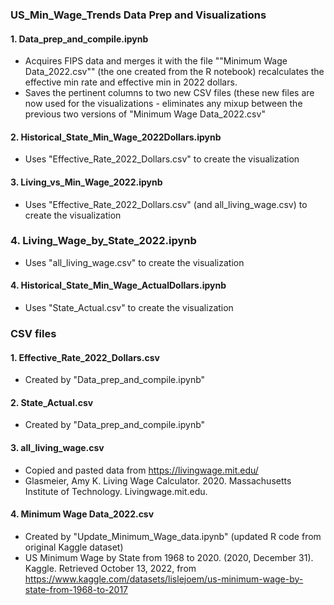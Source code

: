 ### US_Min_Wage_Trends Data Prep and Visualizations
#### 1. Data_prep_and_compile.ipynb
- Acquires FIPS data and merges it with the file ""Minimum Wage Data_2022.csv"" (the one created from the R notebook) recalculates the effective min rate and effective min in 2022 dollars.
- Saves the pertinent columns to two new CSV files (these new files are now used for the visualizations - eliminates any mixup between the previous two versions of "Minimum Wage Data_2022.csv"
	
#### 2. Historical_State_Min_Wage_2022Dollars.ipynb
- Uses "Effective_Rate_2022_Dollars.csv" to create the visualization
	
#### 3. Living_vs_Min_Wage_2022.ipynb
- Uses "Effective_Rate_2022_Dollars.csv" (and all_living_wage.csv) to create the visualization

### 4. Living_Wage_by_State_2022.ipynb
- Uses "all_living_wage.csv" to create the visualization
	
#### 4. Historical_State_Min_Wage_ActualDollars.ipynb
- Uses "State_Actual.csv" to create the visualization
	
### CSV files
#### 1. Effective_Rate_2022_Dollars.csv
- Created by "Data_prep_and_compile.ipynb"

#### 2. State_Actual.csv
- Created by "Data_prep_and_compile.ipynb"

#### 3. all_living_wage.csv
- Copied and pasted data from https://livingwage.mit.edu/
- Glasmeier, Amy K. Living Wage Calculator. 2020. Massachusetts Institute of Technology. Livingwage.mit.edu.

#### 4. Minimum Wage Data_2022.csv
- Created by "Update_Minimum_Wage_data.ipynb" (updated R code from original Kaggle dataset)
- US Minimum Wage by State from 1968 to 2020. (2020, December 31). Kaggle. Retrieved October 13, 2022, from https://www.kaggle.com/datasets/lislejoem/us-minimum-wage-by-state-from-1968-to-2017
